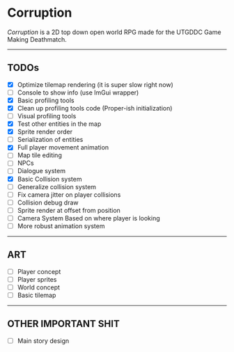 # Corruption

*Corruption* is a 2D top down open world RPG made for the UTGDDC Game Making Deathmatch.

***

## TODOs

- [x] Optimize tilemap rendering (it is super slow right now)
- [ ] Console to show info (use ImGui wrapper)
- [x] Basic profiling tools
- [x] Clean up profiling tools code (Proper-ish initialization)
- [ ] Visual profiling tools
- [x] Test other entities in the map
- [x] Sprite render order
- [ ] Serialization of entities
- [x] Full player movement animation
- [ ] Map tile editing
- [ ] NPCs
- [ ] Dialogue system
- [x] Basic Collision system
- [ ] Generalize collision system
- [ ] Fix camera jitter on player collisions
- [ ] Collision debug draw
- [ ] Sprite render at offset from position
- [ ] Camera System Based on where player is looking
- [ ] More robust animation system

***

## ART

- [ ] Player concept
- [ ] Player sprites
- [ ] World concept
- [ ] Basic tilemap

***

## OTHER IMPORTANT SHIT

- [ ] Main story design
